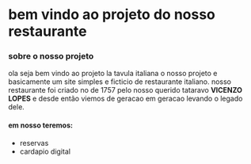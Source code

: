 #  bem vindo ao projeto do  nosso restaurante
 
### sobre o nosso projeto
ola seja bem vindo ao projeto la tavula italiana
o nosso projeto e basicamente um site simples e ficticio de restaurante italiano.
nosso restaurante foi criado no de 1757 pelo nosso querido tataravo **__VICENZO LOPES__**
e desde então viemos de geracao em geracao levando o legado dele.
#### **em nosso teremos:**
+ reservas 
+ cardapio digital
